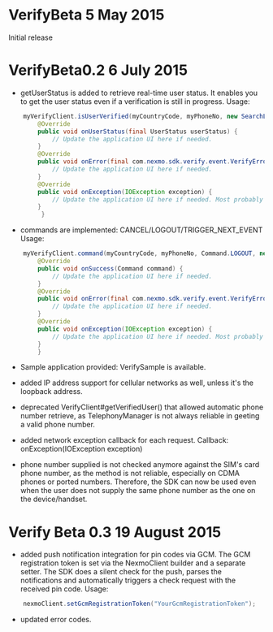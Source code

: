
VerifyBeta
5 May 2015
========

Initial release


VerifyBeta0.2
6 July 2015
========

- getUserStatus is added to retrieve real-time user status. It enables you to get the user status even if a verification is still in progress.
  Usage:
```java
	myVerifyClient.isUserVerified(myCountryCode, myPhoneNo, new SearchListener() {
		@Override
		public void onUserStatus(final UserStatus userStatus) {
		    // Update the application UI here if needed.
		}
		@Override
		public void onError(final com.nexmo.sdk.verify.event.VerifyError errorCode, final String errorMessage) {
		    // Update the application UI here if needed.
		}
		@Override
		public void onException(IOException exception) {
		    // Update the application UI here if needed. Most probably there is a network connectivity exception.
		}
         }
```

- commands are implemented: CANCEL/LOGOUT/TRIGGER_NEXT_EVENT
  Usage:
```java
	myVerifyClient.command(myCountryCode, myPhoneNo, Command.LOGOUT, new CommandListener() {
		@Override
		public void onSuccess(Command command) {
		    // Update the application UI here if needed.
		}
		@Override
		public void onError(final com.nexmo.sdk.verify.event.VerifyError errorCode, final String errorMessage) {
		    // Update the application UI here if needed.
		}
		@Override
		public void onException(IOException exception) {
		    // Update the application UI here if needed. Most probably there is a network connectivity exception.
		}
        }
```

- Sample application provided: VerifySample is available.

- added IP address support for cellular networks as well, unless it's the loopback address.

- deprecated VerifyClient#getVerifiedUser() that allowed automatic phone number retrieve, as TelephonyManager is not always reliable in geeting a valid phone number.

- added network exception callback for each request. Callback: onException(IOException exception)

- phone number supplied is not checked anymore against the SIM's card phone number, as the method is not reliable, especially on CDMA phones or ported numbers. Therefore, the SDK can now be used even when the user does not supply the same phone number as the one on the device/handset.

Verify Beta 0.3
19 August 2015
========

- added push notification integration for pin codes via GCM. The GCM registration token is set via the NexmoClient builder and a separate setter.
  The SDK does a silent check for the push, parses the notifications and automatically triggers a check request with the received pin code.
  Usage:
```java
	nexmoClient.setGcmRegistrationToken("YourGcmRegistrationToken");
```

- updated error codes.


